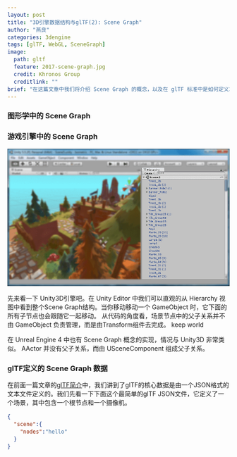 ```yaml
---
layout: post
title: "3D引擎数据结构与glTF(2): Scene Graph"
author: "燕良"
categories: 3dengine
tags: [glTF, WebGL, SceneGraph]
image:
  path: gltf
  feature: 2017-scene-graph.jpg
  credit: Khronos Group
  creditlink: ""
brief: "在这篇文章中我们将介绍 Scene Graph 的概念，以及在 glTF 标准中是如何定义场景的。"
---
```


### 图形学中的 Scene Graph

### 游戏引擎中的 Scene Graph

![unity_scene](/assets/img/gltf/2017-unity-scene.png)  

先来看一下 Unity3D引擎吧。在 Unity Editor 中我们可以直观的从 Hierarchy 视图中看到整个Scene Graph结构。当你移动移动一个 GameObject 时，它下面的所有子节点也会跟随它一起移动。  从代码的角度看，场景节点中的父子关系并不由 GameObject 负责管理，而是由Transform组件去完成。
keep world

在 Unreal Engine 4 中也有 Scene Graph 概念的实现，情况与 Unity3D 非常类似。 AActor 并没有父子关系，而由 USceneComponent 组成父子关系。  

### glTF定义的 Scene Graph 数据

在前面一篇文章的[glTF简介](./gltf-intro.md)中，我们讲到了glTF的核心数据是由一个JSON格式的文本文件定义的。我们先看一下下面这个最简单的glTF JSON文件，它定义了一个场景，其中包含一个根节点和一个摄像机。
``` json
{
  "scene":{
    "nodes":"hello"
  }
}
```